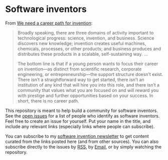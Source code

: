 # Software inventors

From [We need a career path for invention](https://rootsofprogress.org/a-career-path-for-invention):

> Broadly speaking, there are three domains of activity important to technological progress: science, invention, and business. Science discovers new knowledge; invention creates useful machines, chemicals, processes, or other products; and business produces and distributes these products in a scalable, self-sustaining way. ...
>
> The bottom line is that if a young person wants to focus their career on invention—as distinct from scientific research, corporate engineering, or entrepreneurship—the support structure doesn’t exist. There isn’t a straightforward way to get started, there isn’t an institution of any kind that will hire you into this role, and there isn’t a community that values what you are focused on and will reward you with prestige and further opportunities based on your success. In short, there is no career path.

This repository is meant to help build a community for software inventors. See the [open issues](https://github.com/jacobobryant/software-invention/issues) for a list of people who identify as software inventors. Feel free to create an issue for yourself. Put your name in the title, and include any relevant links (especially links where people can subscribe).

You can subscribe to my [software invention newsletter](https://sendfox.com/software-invention) to get content curated from the links posted here (and from other sources). You can also subscribe directly to the issues by [RSS](https://rsshub.app/github/issue/jacobobryant/software-invention/all), by [Email](https://blogtrottr.com/?subscribe=https://rsshub.app/github/issue/jacobobryant/software-invention/all), or by simply watching the repository.
